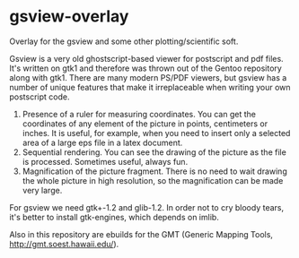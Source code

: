 # gsview-overlay
 Overlay for the gsview and some other plotting/scientific soft.

Gsview is a very old ghostscript-based viewer for postscript and pdf files. 
It's written on gtk1 and therefore was thrown out of the Gentoo repository along with gtk1.
There are many modern PS/PDF viewers, but gsview has a number of unique features that make it irreplaceable
when writing your own postscript code.
1) Presence of a ruler for measuring coordinates.
You can get the coordinates of any element of the picture in points, centimeters or inches.
It is useful, for example, when you need to insert only a selected area of a large eps file in a latex document.
2) Sequential rendering. You can see the drawing of the picture as the file is processed. Sometimes useful, always fun.
3) Magnification of the picture fragment. There is no need to wait drawing the whole picture in high resolution,
so the magnification can be made very large.

For gsview we need gtk+-1.2 and glib-1.2. In order not to cry bloody tears, it's better to install gtk-engines,
which depends on imlib.

Also in this repository are ebuilds for the GMT (Generic Mapping Tools, http://gmt.soest.hawaii.edu/).
